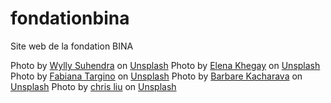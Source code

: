 # fondationbina
Site web de la fondation BINA

Photo by <a href="https://unsplash.com/@wylly_suhendra?utm_content=creditCopyText&utm_medium=referral&utm_source=unsplash">Wylly Suhendra</a> on <a href="https://unsplash.com/photos/man-in-white-t-shirt-holding-babys-hand-Swk4G_xi_uM?utm_content=creditCopyText&utm_medium=referral&utm_source=unsplash">Unsplash</a>
Photo by <a href="https://unsplash.com/@callmeelena?utm_content=creditCopyText&utm_medium=referral&utm_source=unsplash">Elena Khegay</a> on <a href="https://unsplash.com/photos/a-group-of-cows-grazing-in-a-field-_Uw_CR_N__8?utm_content=creditCopyText&utm_medium=referral&utm_source=unsplash">Unsplash</a>
Photo by <a href="https://unsplash.com/@fabiana_t?utm_content=creditCopyText&utm_medium=referral&utm_source=unsplash">Fabiana Targino</a> on <a href="https://unsplash.com/photos/a-close-up-of-some-berries-SY2U0EQWmk0?utm_content=creditCopyText&utm_medium=referral&utm_source=unsplash">Unsplash</a>
Photo by <a href="https://unsplash.com/@babikacharava?utm_content=creditCopyText&utm_medium=referral&utm_source=unsplash">Barbare Kacharava</a> on <a href="https://unsplash.com/photos/a-bunch-of-bananas-are-growing-in-a-field-m3XgYAbaeUg?utm_content=creditCopyText&utm_medium=referral&utm_source=unsplash">Unsplash</a>
Photo by <a href="https://unsplash.com/@inchristalone?utm_content=creditCopyText&utm_medium=referral&utm_source=unsplash">chris liu</a> on <a href="https://unsplash.com/photos/white-and-brown-wooden-wall-mounted-switch-AMOadS8lqxw?utm_content=creditCopyText&utm_medium=referral&utm_source=unsplash">Unsplash</a>
